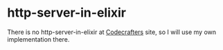 # http-server-in-elixir

There is no http-server-in-elixir at [Codecrafters](https://app.codecrafters.io/courses/http-server/) site, so I will use my own implementation there.
